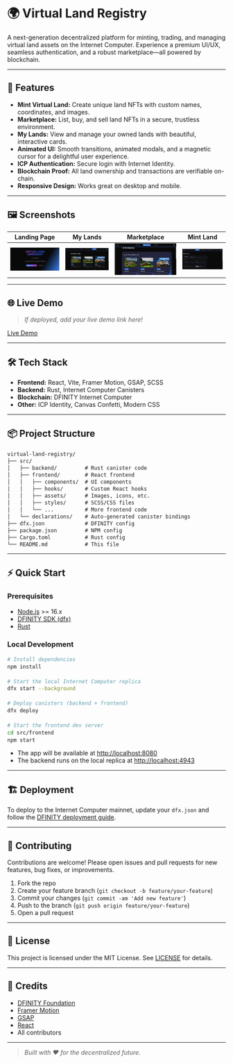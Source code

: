 # 🌍 Virtual Land Registry

A next-generation decentralized platform for minting, trading, and managing virtual land assets on the Internet Computer. Experience a premium UI/UX, seamless authentication, and a robust marketplace—all powered by blockchain.

---

## 🚀 Features

- **Mint Virtual Land:** Create unique land NFTs with custom names, coordinates, and images.
- **Marketplace:** List, buy, and sell land NFTs in a secure, trustless environment.
- **My Lands:** View and manage your owned lands with beautiful, interactive cards.
- **Animated UI:** Smooth transitions, animated modals, and a magnetic cursor for a delightful user experience.
- **ICP Authentication:** Secure login with Internet Identity.
- **Blockchain Proof:** All land ownership and transactions are verifiable on-chain.
- **Responsive Design:** Works great on desktop and mobile.

---

## 🖼️ Screenshots

| Landing Page | My Lands | Marketplace | Mint Land |
|--------------|----------|-------------|-----------|
| ![Landing Page](./screenshots/landpage.png) | ![My Lands](./screenshots/My%20land.png) | ![Marketplace](./screenshots/Marketplace.png) | ![Mint Land](./screenshots/Mint%20land.png) |

---

## 🌐 Live Demo

> _If deployed, add your live demo link here!_

[Live Demo](http://localhost:4943?canisterId={asset_canister_id})

---

## 🛠️ Tech Stack

- **Frontend:** React, Vite, Framer Motion, GSAP, SCSS
- **Backend:** Rust, Internet Computer Canisters
- **Blockchain:** DFINITY Internet Computer
- **Other:** ICP Identity, Canvas Confetti, Modern CSS

---

## 📦 Project Structure

```
virtual-land-registry/
├── src/
│   ├── backend/         # Rust canister code
│   ├── frontend/        # React frontend
│   │   ├── components/  # UI components
│   │   ├── hooks/       # Custom React hooks
│   │   ├── assets/      # Images, icons, etc.
│   │   ├── styles/      # SCSS/CSS files
│   │   └── ...          # More frontend code
│   └── declarations/    # Auto-generated canister bindings
├── dfx.json             # DFINITY config
├── package.json         # NPM config
├── Cargo.toml           # Rust config
└── README.md            # This file
```

---

## ⚡ Quick Start

### Prerequisites

- [Node.js](https://nodejs.org/) >= 16.x
- [DFINITY SDK (dfx)](https://internetcomputer.org/docs/current/developer-docs/setup/install)
- [Rust](https://www.rust-lang.org/tools/install)

### Local Development

```bash
# Install dependencies
npm install

# Start the local Internet Computer replica
dfx start --background

# Deploy canisters (backend + frontend)
dfx deploy

# Start the frontend dev server
cd src/frontend
npm start
```

- The app will be available at [http://localhost:8080](http://localhost:8080)
- The backend runs on the local replica at [http://localhost:4943](http://localhost:4943)

---

## 🏗️ Deployment

To deploy to the Internet Computer mainnet, update your `dfx.json` and follow the [DFINITY deployment guide](https://internetcomputer.org/docs/current/developer-docs/deploy/).

---

## 🤝 Contributing

Contributions are welcome! Please open issues and pull requests for new features, bug fixes, or improvements.

1. Fork the repo
2. Create your feature branch (`git checkout -b feature/your-feature`)
3. Commit your changes (`git commit -am 'Add new feature'`)
4. Push to the branch (`git push origin feature/your-feature`)
5. Open a pull request

---

## 📄 License

This project is licensed under the MIT License. See [LICENSE](LICENSE) for details.

---

## 🙏 Credits

- [DFINITY Foundation](https://dfinity.org/)
- [Framer Motion](https://www.framer.com/motion/)
- [GSAP](https://greensock.com/gsap/)
- [React](https://reactjs.org/)
- All contributors

---

> _Built with ❤️ for the decentralized future._
